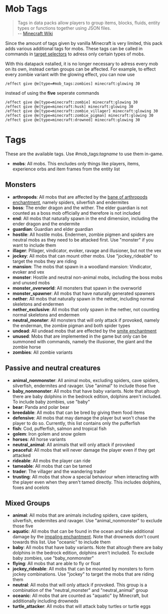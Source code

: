 # Mob Tags
> Tags in data packs allow players to group items, blocks, fluids, entity types or functions together using JSON files.<br>
> -- [Minecraft Wiki](https://minecraft.gamepedia.com/index.php?title=Tag&oldid=1416823)

Since the amount of tags given by vanilla Minecraft is very limited, this pack adds various additional tags for mobs. These tags can be called in commands in [target selectors](https://minecraft.gamepedia.com/Commands#Target_selectors) to adress only certain types of mobs.

With this datapack nstalled, it is no longer necessary to adress every mob on its own, instead certan groups can be affected. For example, to effect every zombie variant with the glowing effect, you can now use

```
/effect give @e[type=#mob_tags:zombies] minecraft:glowing 30
```

instead of using the **five** seperate commands

```
/effect give @e[type=minecraft:zombie] minecraft:glowing 30
/effect give @e[type=minecraft:husk] minecraft:glowing 30
/effect give @e[type=minecraft:zombie_villager] minecraft:glowing 30
/effect give @e[type=minecraft:zombie_pigman] minecraft:glowing 30
/effect give @e[type=minecraft:drowned] minecraft:glowing 30
```

# Tags
These are the available tags. Use #mob_tags:*tagname* to use them in-game.

* **mobs**: All mobs. This encludes only things like players, items, experience orbs and item frames from the entity list
  
## Monsters
* **arthropods**: All mobs that are affected by the [bane of arthropods enchantment](https://minecraft.gamepedia.com/Bane_of_Arthropods), namely spiders, silverfish and endermites
* **boss**: The ender dragon and the wither. The elder guardian is not counted as a boss mob officially and therefore is not included
* **end**: All mobs that naturally spawn in the end dimension, including the ender dragon and the endermite
* **guardian**: Guardian and elder guardian
* **hostile**: All hostile mobs. Endermen, zombie pigmen and spiders are neutral mobs as they need to be attacked first. Use "monster" if you want to include them
* **illager**: Pillager, vindicator, evoker, ravage and illusioner, but not the vex
* **jockey**: All mobs that can mount other mobs. Use "jockey_rideable" to target the mobs they are riding
* **mansion**: The mobs that spawn in a woodland mansion: Vindicator, evoker and vex
* **monster**: Hostile and neutral non-animal mobs, including the boss mobs and unused mobs
* **monster_overworld**: All monsters that spawn in the overworld
* **monster_spawner**: All mobs that have naturally generated spawners
* **nether**: All mobs that naturally spawn in the nether, including normal skeletons and endermen
* **nether_exclusive**: All mobs that only spawn in the nether, not counting normal skeletons and endermen
* **neutral_monster**: All monsters that will only attack if provoked, namely the enderman, the zombie pigman and both spider types
* **undead**: All undead mobs that are effected by the [smite enchantment](https://minecraft.gamepedia.com/Smite)
* **unused**: Mobs that are implemented in the game but only can be summoned with commands, namely the illusioner, the giant and the zombie horse
* **zombies**: All zombie variants

## Passive and neutral creatures
* **animal_nonmonster**: All animal mobs, excluding spiders, cave spiders, silverfish, endermites and ravager. Use "animal" to include those five
* **baby_nonmonster**: All mobs that have baby variants. Note that altough there are baby dolphins in the bedrock edition, dolphins aren't included. To include baby zombies, use "baby"
* **bear**: Panda and polar bear
* **breedable**: All mobs that can be bred by giving them food items
* **defensive**: All mobs that may damage the player but won't chase the player to do so. Currently, this list contains only the pufferfish
* **fish**: Cod, pufferfish, salmon and  tropical fish
* **golem**: Iron golem and snow golem
* **horses**: All horse variants
* **neutral_animal**: All animals that will only attack if provoked
* **peaceful**: All mobs that will never damage the player even if they get attacked
* **rideable**: All mobs the player can ride
* **tameable**: All mobs that can be tamed
* **trader**: The villager and the wandering trader
* **trusting**: All mobs that show a special behaviour when interacting with the player even when they aren't tamed directly. This includes dolphins, foxes and ocelots

## Mixed Groups
* **animal**: All mobs that are animals including spiders, cave spiders, silverfish, endermites and ravager. Use "animal_nonmonster" to exclude those five
* **aquatic**: All mobs that can be found in the ocean and take additional damage by the [impaling enchantment](https://minecraft.gamepedia.com/Impaling). Note that drowneds don't count towards this list. Use "oceanic" to include them
* **baby**: All mobs that have baby variants. Note that altough there are baby dolphins in the bedrock edition, dolphins aren't included. To exclude baby zombies, use "baby_nonmonster"
* **flying**: All mobs that are able to fly or float
* **jockey_rideable**: All mobs that can be mounted by monsters to form jockey combinations. Use "jockey" to target the mobs that are riding them
* **neutral**: All mobs that will only attack if provoked. This group is a combination of the "neutral_monster" and "neutral_animal" group
* **oceanic**: All mobs that are counted as "aquatic" by Minecraft, but additionally including drowneds
* **turtle_attacker**: All mobs that will attack baby turtles or turtle eggs